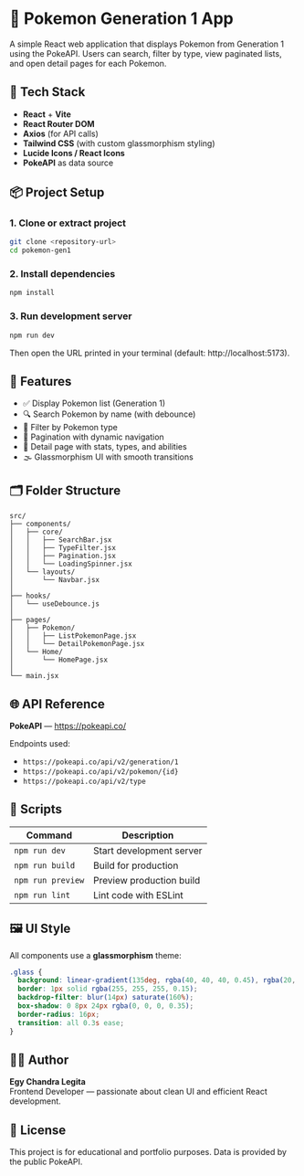 # 🧩 Pokemon Generation 1 App

A simple React web application that displays Pokemon from Generation 1 using the PokeAPI. Users can search, filter by type, view paginated lists, and open detail pages for each Pokemon.

## 🚀 Tech Stack

* **React** + **Vite**
* **React Router DOM**
* **Axios** (for API calls)
* **Tailwind CSS** (with custom glassmorphism styling)
* **Lucide Icons / React Icons**
* **PokeAPI** as data source

## 📦 Project Setup

### 1. Clone or extract project

```bash
git clone <repository-url>
cd pokemon-gen1
```

### 2. Install dependencies

```bash
npm install
```

### 3. Run development server

```bash
npm run dev
```

Then open the URL printed in your terminal (default: http://localhost:5173).

## 🧠 Features

* ✅ Display Pokemon list (Generation 1)
* 🔍 Search Pokemon by name (with debounce)
* 🎨 Filter by Pokemon type
* 📄 Pagination with dynamic navigation
* 💎 Detail page with stats, types, and abilities
* 🌫️ Glassmorphism UI with smooth transitions

## 🗂️ Folder Structure

```
src/
├── components/
│   ├── core/
│   │   ├── SearchBar.jsx
│   │   ├── TypeFilter.jsx
│   │   ├── Pagination.jsx
│   │   └── LoadingSpinner.jsx
│   └── layouts/
│       └── Navbar.jsx
│
├── hooks/
│   └── useDebounce.js
│
├── pages/
│   ├── Pokemon/
│   │   ├── ListPokemonPage.jsx
│   │   └── DetailPokemonPage.jsx
│   └── Home/
│       └── HomePage.jsx
│
└── main.jsx
```

## 🌐 API Reference

**PokeAPI** — https://pokeapi.co/

Endpoints used:
* `https://pokeapi.co/api/v2/generation/1`
* `https://pokeapi.co/api/v2/pokemon/{id}`
* `https://pokeapi.co/api/v2/type`

## 🧩 Scripts

| Command | Description |
|---------|-------------|
| `npm run dev` | Start development server |
| `npm run build` | Build for production |
| `npm run preview` | Preview production build |
| `npm run lint` | Lint code with ESLint |

## 🖼️ UI Style

All components use a **glassmorphism** theme:

```css
.glass {
  background: linear-gradient(135deg, rgba(40, 40, 40, 0.45), rgba(20, 20, 20, 0.25));
  border: 1px solid rgba(255, 255, 255, 0.15);
  backdrop-filter: blur(14px) saturate(160%);
  box-shadow: 0 8px 24px rgba(0, 0, 0, 0.35);
  border-radius: 16px;
  transition: all 0.3s ease;
}
```

## 🧑‍💻 Author

**Egy Chandra Legita**  
Frontend Developer — passionate about clean UI and efficient React development.

## 📜 License

This project is for educational and portfolio purposes. Data is provided by the public PokeAPI.